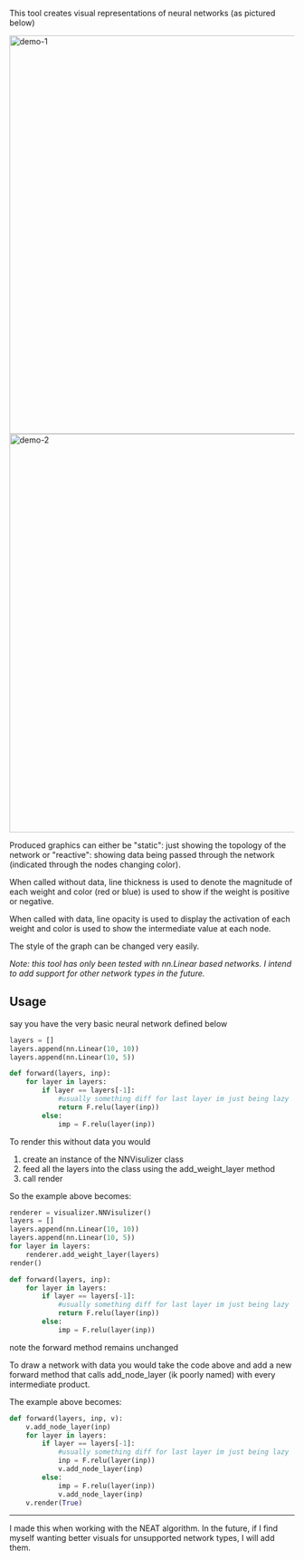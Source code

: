 This tool creates visual representations of neural networks (as pictured below)

<img width="683" height="703" alt="demo-1" src="https://github.com/user-attachments/assets/e46c8f49-87b0-44cf-899e-e244c6188223" />

<img width="683" height="703" alt="demo-2" src="https://github.com/user-attachments/assets/f9224eb2-eb85-47e8-8ac4-055529f35122" />

Produced graphics can either be "static": just showing the topology of the network or "reactive": showing data being passed through the network (indicated through the nodes changing color). 

When called without data, line thickness is used to denote the magnitude of each weight and color (red or blue) is used to show if the weight is positive or negative. 

When called with data, line opacity is used to display the activation of each weight and color is used to show the intermediate value at each node. 

The style of the graph can be changed very easily.

*Note: this tool has only been tested with nn.Linear based networks. I intend to add support for other network types in the future.*

## Usage
say you have the very basic neural network defined below  
```.py
layers = []
layers.append(nn.Linear(10, 10)) 
layers.append(nn.Linear(10, 5)) 

def forward(layers, inp):
    for layer in layers:
        if layer == layers[-1]:
            #usually something diff for last layer im just being lazy
            return F.relu(layer(inp))
        else:
            imp = F.relu(layer(inp))
```

To render this without data you would 
1) create an instance of the NNVisulizer class 
2) feed all the layers into the class using the add_weight_layer method 
3) call render 

So the example above becomes: 

```.py
renderer = visualizer.NNVisulizer() 
layers = [] 
layers.append(nn.Linear(10, 10)) 
layers.append(nn.Linear(10, 5)) 
for layer in layers:
	renderer.add_weight_layer(layers)
render()

def forward(layers, inp):
    for layer in layers:
        if layer == layers[-1]:
            #usually something diff for last layer im just being lazy
            return F.relu(layer(inp))
        else:
            imp = F.relu(layer(inp))
```

note the forward method remains unchanged

To draw a network with data you would take the code above and add a new forward method that calls add_node_layer (ik poorly named) with every intermediate product. 

The example above becomes:
```.py
def forward(layers, inp, v):
    v.add_node_layer(inp)
    for layer in layers:
        if layer == layers[-1]:
            #usually something diff for last layer im just being lazy
            inp = F.relu(layer(inp))
            v.add_node_layer(inp)
        else:
            imp = F.relu(layer(inp))
            v.add_node_layer(inp)
    v.render(True)
```

---
I made this when working with the NEAT algorithm. In the future, if I find myself wanting better visuals for unsupported network types, I will add them. 
